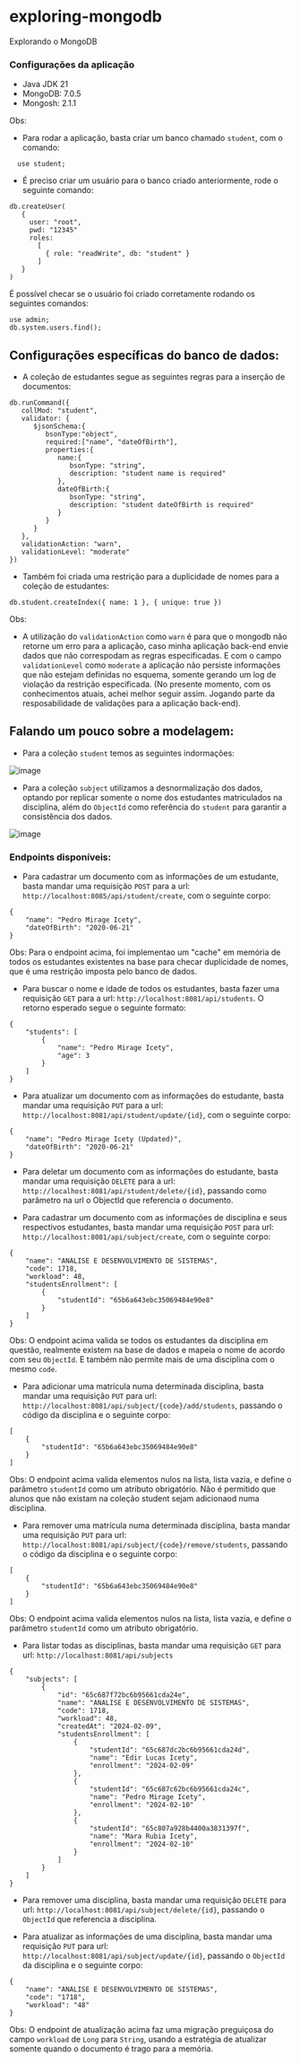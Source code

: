 # exploring-mongodb
Explorando o MongoDB

### Configurações da aplicação

* Java JDK 21
* MongoDB: 7.0.5
* Mongosh: 2.1.1

Obs: 

- Para rodar a aplicação, basta criar um banco chamado `student`, com o comando:

```
  use student;
```

- É preciso criar um usuário para o banco criado anteriormente, rode o seguinte comando:

```
db.createUser(
   {
     user: "root",
     pwd: "12345"
     roles:
       [
         { role: "readWrite", db: "student" }
       ]
   }
)
```

É possível checar se o usuário foi criado corretamente rodando os seguintes comandos:

```
use admin;
db.system.users.find();
```

## Configurações específicas do banco de dados:

* A coleção de estudantes segue as seguintes regras para a inserção de documentos:

```
db.runCommand({
   collMod: "student",
   validator: {
      $jsonSchema:{
         bsonType:"object",
         required:["name", "dateOfBirth"],
         properties:{
            name:{
               bsonType: "string",
               description: "student name is required"
            },
            dateOfBirth:{
               bsonType: "string",
               description: "student dateOfBirth is required"
            }
         }
      }
   },
   validationAction: "warn", 
   validationLevel: "moderate"
})
```

* Também foi criada uma restrição para a duplicidade de nomes para a coleção de estudantes:

```
db.student.createIndex({ name: 1 }, { unique: true })
```

Obs:

- A utilização do `validationAction` como `warn` é para que o mongodb não retorne um erro para a aplicação, caso minha aplicação back-end envie dados que não correspodam as regras especificadas. E com o campo `validationLevel` como `moderate` a aplicação não persiste informações que não estejam definidas no esquema, somente gerando um log de violação da restrição especificada. (No presente momento, com os conhecimentos atuais, achei melhor seguir assim. Jogando parte da resposabilidade de validações para a aplicação back-end).

## Falando um pouco sobre a modelagem:

* Para a coleção `student` temos as seguintes indormações:

![image](https://github.com/edirlucasi7/exploring-mongodb/assets/28410756/ce79570f-f1a0-40f9-b02d-7868e4908670)

* Para a coleção `subject` utilizamos a desnormalização dos dados, optando por replicar somente o nome dos estudantes matriculados na disciplina, além do `ObjectId` como referência do `student` para garantir a consistência dos dados.

![image](https://github.com/edirlucasi7/exploring-mongodb/assets/28410756/a559ea11-a103-47e1-859e-1717241afd27)


### Endpoints disponíveis:


* Para cadastrar um documento com as informações de um estudante, basta mandar uma requisição `POST` para a url: `http://localhost:8085/api/student/create`, com o seguinte corpo: 

```
{
	"name": "Pedro Mirage Icety",
	"dateOfBirth": "2020-06-21"
}
```

Obs: Para o endpoint acima, foi implementao um "cache" em memória de todos os estudantes existentes na base para checar duplicidade de nomes, que é uma restrição imposta pelo banco de dados.

* Para buscar o nome e idade de todos os estudantes, basta fazer uma requisição `GET` para a url: `http://localhost:8081/api/students`. O retorno esperado segue o seguinte formato:

```
{
	"students": [
		{
			"name": "Pedro Mirage Icety",
			"age": 3
		}
	]
}
```

* Para atualizar um documento com as informações do estudante, basta mandar uma requisição `PUT` para a url: `http://localhost:8081/api/student/update/{id}`, com o seguinte corpo:

```
{
	"name": "Pedro Mirage Icety (Updated)",
	"dateOfBirth": "2020-06-21"
}
```

* Para deletar um documento com as informações do estudante, basta mandar uma requisição `DELETE` para a url: `http://localhost:8081/api/student/delete/{id}`, passando como parâmetro na url o ObjectId que referencia o documento.

* Para cadastrar um documento com as informações de disciplina e seus respectivos estudantes, basta mandar uma requisição `POST` para url: `http://localhost:8081/api/subject/create`, com o seguinte corpo:

```
{
	"name": "ANALISE E DESENVOLVIMENTO DE SISTEMAS",
	"code": 1718,
	"workload": 48,
	"studentsEnrollment": [
		{
			"studentId": "65b6a643ebc35069484e90e8"
		}
	]
}
```

Obs: O endpoint acima valida se todos os estudantes da disciplina em questão, realmente existem na base de dados e mapeia o nome de acordo com seu `ObjectId`. E também não permite mais de uma disciplina com o mesmo `code`.

* Para adicionar uma matrícula numa determinada disciplina, basta mandar uma requisição `PUT` para url: `http://localhost:8081/api/subject/{code}/add/students`, passando o código da disciplina e o seguinte corpo:

```
[
	{
		"studentId": "65b6a643ebc35069484e90e8"
	}	
]
```

Obs: O endpoint acima valida elementos nulos na lista, lista vazia, e define o parâmetro `studentId` como um atributo obrigatório. Não é permitido que alunos que não existam na coleção student sejam adicionaod numa disciplina.


* Para remover uma matrícula numa determinada disciplina, basta mandar uma requisição `PUT` para url: `http://localhost:8081/api/subject/{code}/remove/students`, passando o código da disciplina e o seguinte corpo:

```
[
	{
		"studentId": "65b6a643ebc35069484e90e8"
	}	
]
```

Obs: O endpoint acima valida elementos nulos na lista, lista vazia, e define o parâmetro `studentId` como um atributo obrigatório.

* Para listar todas as disciplinas, basta mandar uma requisição `GET` para url: `http://localhost:8081/api/subjects`

```
{
	"subjects": [
		{
			"id": "65c687f72bc6b95661cda24e",
			"name": "ANALISE E DESENVOLVIMENTO DE SISTEMAS",
			"code": 1718,
			"workload": 48,
			"createdAt": "2024-02-09",
			"studentsEnrollment": [
				{
					"studentId": "65c687dc2bc6b95661cda24d",
					"name": "Edir Lucas Icety",
					"enrollment": "2024-02-09"
				},
				{
					"studentId": "65c687c62bc6b95661cda24c",
					"name": "Pedro Mirage Icety",
					"enrollment": "2024-02-10"
				},
				{
					"studentId": "65c807a928b4400a3831397f",
					"name": "Mara Rubia Icety",
					"enrollment": "2024-02-10"
				}
			]
		}
	]
}
```

* Para remover uma disciplina, basta mandar uma requisição `DELETE` para url: `http://localhost:8081/api/subject/delete/{id}`, passando o `ObjectId` que referencia a disciplina.

* Para atualizar as informações de uma disciplina, basta mandar uma requisição `PUT` para url: `http://localhost:8081/api/subject/update/{id}`, passando o `ObjectId` da disciplina e o seguinte corpo:

```
{
	"name": "ANALISE E DESENVOLVIMENTO DE SISTEMAS",
	"code": "1718",
	"workload": "48"
}
```

Obs: O endpoint de atualização acima faz uma migração preguiçosa do campo `workload` de `Long` para `String`, usando a estratégia de atualizar somente quando o documento é trago para a memória.


